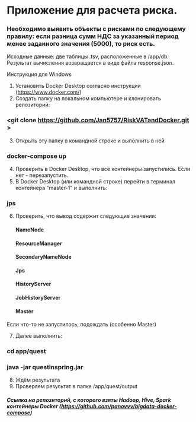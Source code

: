# Приложение для расчета риска. 
### Необходимо выявить объекты с рисками по следующему правилу: если разница сумм НДС за указанный период менее заданного значения (5000), то риск есть.
Исходные данные: две таблицы .tsv, расположенные в /app/db. 
Результат вычисления возвращается в виде файла response.json.

Инструкция для Windows

1. Установить Docker Desktop согласно инструкции (https://www.docker.com/)
2. Cоздать папку на локальном компьютере и клонировать репозиторий:
### <git clone https://github.com/Jan5757/RiskVATandDocker.git >
3. Открыть эту папку в командной строке и выполнить в ней
### docker-compose up
4. Проверить в Docker Desktop, что все контейнеры запустились. Если нет - перезапустить.
5. В Docker Desktop (или командной строке) перейти в терминал контейнера "master-1" и выполнить:
### jps
6. Проверить, что вывод содержит следующие значения:
    #### NameNode
    #### ResourceManager
    #### SecondaryNameNode
    #### Jps
    #### HistoryServer
    #### JobHistoryServer
    #### Master
Если что-то не запустилось, подождать (особенно Master)

7. Далее выполнить:
### cd app/quest
### java -jar questinspring.jar
8. Ждём результата
9. Проверяем результат в папке /app/quest/output


##### Ссылка на репозиторий, с которого взяты Hadoop, Hive, Spark контейнеры Docker (https://github.com/panovvv/bigdata-docker-compose)
